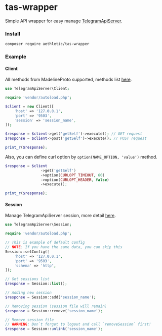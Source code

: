 # tas-wrapper
Simple API wrapper for easy manage [TelegramApiServer](https://github.com/xtrime-ru/TelegramApiServer).

### Install 
```bash
composer require aethletic/tas-wrapper
```

### Example

#### Client
All methods from MadelineProto supported, methods list [here](https://docs.madelineproto.xyz/API_docs/methods/).

```php
use TelegramApiServer\Client;

require 'vendor/autoload.php';

$client = new Client([
    'host' => '127.0.0.1',
    'port' => '9503',
    'session' => 'session_name',
]);

$response = $client->get('getSelf')->execute(); // GET request
$response = $client->post('getSelf')->execute(); // POST request

print_r($response);
```

Also, you can define curl option by `option(NAME_OPTION, 'value')` method.
```php
$response = $client
                ->get('getSelf')
                ->option(CURLOPT_TIMEOUT, 60)
                ->option(CURLOPT_HEADER, false)
                ->execute();

print_r($response);
```

#### Session
Manage TelegramApiServer session, more detail [here](https://github.com/xtrime-ru/TelegramApiServer#session-management).
```php
use TelegramApiServer\Session;

require 'vendor/autoload.php';

// This is example of default config
// NOTE: If you have the same data, you can skip this
Session::setConfig([
    'host' => '127.0.0.1',
    'port' => '9503',
    'schema' => 'http',
]);

// Get sessions list
$response = Session::list();

// Adding new session
$response = Session::add('session_name');

// Removing session (session file will remain)
$response = Session::remove('session_name');

// Remove session file
// WARNING: Don`t forget to logout and call `removeSession` first!
$response = Session::unlink('session_name');
```
